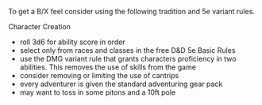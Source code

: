 To get a B/X feel consider using the following tradition and 5e variant rules.

Character Creation

* roll 3d6 for ability score in order
* select only from races and classes in the free D&D 5e Basic Rules
* use the DMG variant rule that grants characters proficiency in two abilities. This removes the use of skills from the game
* consider removing or limiting the use of cantrips
* every adventurer is given the standard adventuring gear pack
* may want to toss in some pitons and a 10ft pole